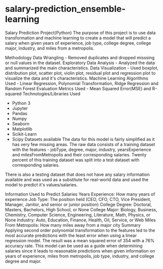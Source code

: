# salary-prediction_ensemble-learning
Salary Prediction Project(Python)
The purpose of this project is to use data transformation and machine learning to create a model that will predict a salary when given years of experience, job type, college degree, college major, industry, and miles from a metropolis.

Methodology
Data Wrangling - Removed duplicates and dropped misssing or null values in the dataset.
Exploratory Data Analysis - Analyzed the data and summarized the main characteristics.
Data Visualization - Used boxplot, distribution plot, scatter plot, violin plot, residual plot and regression plot to visualize the data and it's characteristics.
Machine Learning Algorithms Used - Linear Regression, Polynomial Transformation, Ridge Regression and Random Forest
Evaluation Metrics Used - Mean Squared Error(MSE) and R-squared
Technologies/Libraries Used
 - Python 3
 - Jupyter
 - Pandas
 - Numpy
 - Seaborn
 - Matplotlib
 - Scikit-Learn
 - Scipy
Datasets available
The data for this model is fairly simplified as it has very few missing areas. The raw data consists of a training dataset with the features - jobType, degree, major, industry, yearsExperience and milesFromMetropolis and their corresponding salaries. Twenty percent of this training dataset was split into a test dataset with corresponding salaries.

There is also a testing dataset that does not have any salary information available and was used as a substitute for real-world data and used the model to predict it's values/salaries.

Information Used to Predict Salaries
Years Experience: How many years of experience
Job Type: The position held (CEO, CFO, CTO, Vice President, Manager, Janitor, and senior or junior position)
College Degree: Doctoral, Masters, Bachelors, High School, or None
College Major: Biology, Business, Chemistry, Computer Science, Engineering, Literature, Math, Physics, or None
Industry: Auto, Education, Finance, Health, Oil, Service, or Web
Miles From Metropolis: How many miles away from a major city
Summary
Applying second order polynomial transformation to the features led to the most accurate predictions with the least error when using a linear regression model. The result was a mean squared error of 354 with a 76% accuracy rate.
This model can be used as a guide when determining salaries since it leads to reasonable predictions when given information on years of experience, miles from metropolis, job type, industry, and college degree and major.
